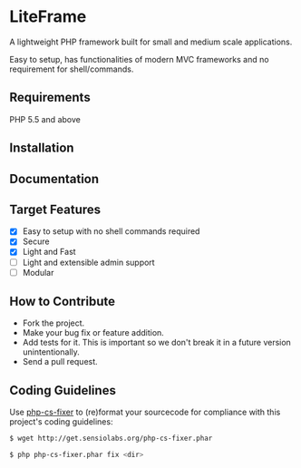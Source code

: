 # LiteFrame
A lightweight PHP framework built for small and medium scale applications.

Easy to setup, has functionalities of modern MVC frameworks and no requirement for shell/commands.

## Requirements
PHP 5.5 and above

## Installation
<!-- Download the latest release [here](#) or use the downloader file [here](#) --->

<!-- 
Composer
```bash
composer create-project avonnadozie/liteframe
```
 --->

<!-- Set `components/logs` to be write-able, preferably `777` --->


## Documentation
<!---
* [Online documentation here](https://avonnadozie.github.io/LiteFrame/) (Recommended)
* [Download as pdf here](#) (Not currently available and not always up to date)
--->

## Target Features
- [x] Easy to setup with no shell commands required
- [x] Secure
- [x] Light and Fast
- [ ] Light and extensible admin support
- [ ] Modular

## How to Contribute
* Fork the project.
* Make your bug fix or feature addition.
* Add tests for it. This is important so we don't break it in a future version unintentionally.
* Send a pull request.

## Coding Guidelines
Use [php-cs-fixer](https://github.com/FriendsOfPHP/PHP-CS-Fixer) to (re)format your sourcecode for compliance with this project's coding guidelines:

```bash
$ wget http://get.sensiolabs.org/php-cs-fixer.phar

$ php php-cs-fixer.phar fix <dir>
```
